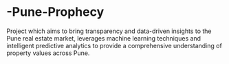 # -Pune-Prophecy
Project which aims to bring transparency and data-driven insights to the Pune real estate market, leverages machine learning techniques and intelligent predictive 
analytics to provide a comprehensive understanding of property values across Pune.
